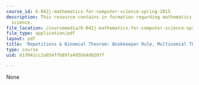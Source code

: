 ```yaml
---
course_id: 6-042j-mathematics-for-computer-science-spring-2015
description: This resource contains in formation regarding mathematics for computer
  science.
file_location: /coursemedia/6-042j-mathematics-for-computer-science-spring-2015/61f041cc2a034ffb89fa495bb4d9207f_MIT6_042JS16_Bookkeeper.pdf
file_type: application/pdf
layout: pdf
title: 'Repetitions & Binomial Theorem: Bookkeeper Rule, Multinomial Theorem'
type: course
uid: 61f041cc2a034ffb89fa495bb4d9207f

---
```

None